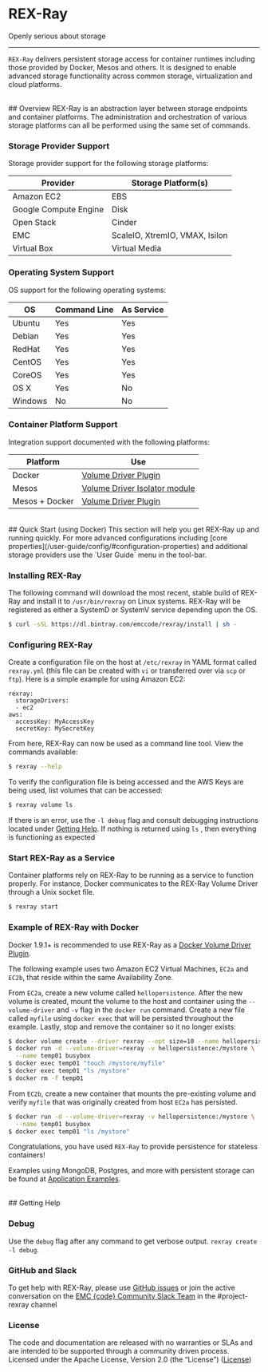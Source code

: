 # REX-Ray

Openly serious about storage

---
`REX-Ray` delivers persistent storage access for container runtimes including
those provided by Docker, Mesos and others. It is designed to enable advanced
storage functionality across common storage, virtualization and cloud platforms.

<br>
## Overview
REX-Ray is an abstraction layer between storage endpoints and container
platforms. The administration and orchestration of various storage platforms
can all be performed using the same set of commands.

### Storage Provider Support

Storage provider support for the following storage platforms:

Provider              | Storage Platform(s)
----------------------|-------------------------
Amazon EC2            | EBS
Google Compute Engine | Disk
Open Stack            | Cinder
EMC                   | ScaleIO, XtremIO, VMAX, Isilon
Virtual Box           | Virtual Media

### Operating System Support

OS support for the following operating systems:

OS       | Command Line | As Service
---------|--------------|-----------
Ubuntu   | Yes          | Yes
Debian   | Yes          | Yes
RedHat   | Yes          | Yes
CentOS   | Yes          | Yes
CoreOS   | Yes          | Yes
OS X     | Yes          | No
Windows  | No           | No

### Container Platform Support

Integration support documented with the following platforms:

Platform            | Use
------------------|-------------------------
Docker            | [Volume Driver Plugin](/user-guide/third-party/docker/)
Mesos             | [Volume Driver Isolator module](/user-guide/third-party/mesos/)
Mesos + Docker    | [Volume Driver Plugin](/user-guide/third-party/mesos/)

<br>
## Quick Start (using Docker)
This section will help you get REX-Ray up and running quickly. For more advanced
configurations including
[core properties](/user-guide/config/#configuration-properties) and additional
storage providers use the `User Guide` menu in the tool-bar.

### Installing REX-Ray
The following command will download the most recent, stable build of REX-Ray
and install it to `/usr/bin/rexray` on Linux systems. REX-Ray will be
registered as either a SystemD or SystemV service depending upon the OS.

```bash
$ curl -sSL https://dl.bintray.com/emccode/rexray/install | sh -
```

### Configuring REX-Ray
Create a configuration file on the host at `/etc/rexray` in YAML format called
`rexray.yml` (this file can be created with `vi` or transferred over via `scp`
  or `ftp`). Here is a simple example for using Amazon EC2:
```
rexray:
  storageDrivers:
  - ec2
aws:
  accessKey: MyAccessKey
  secretKey: MySecretKey
```

From here, REX-Ray can now be used as a command line tool. View the commands
available:
```bash
$ rexray --help
```

To verify the configuration file is being accessed and the AWS Keys are being
used, list volumes that can be accessed:
```bash
$ rexray volume ls
```

If there is an error, use the `-l debug` flag and consult debugging instructions
 located under [Getting Help](/#getting-help). If nothing is returned using `ls`
, then everything is functioning as expected

### Start REX-Ray as a Service
Container platforms rely on REX-Ray to be running as a service to function
properly. For instance, Docker communicates to the REX-Ray Volume Driver through
a Unix socket file.

```bash
$ rexray start
```

### Example of REX-Ray with Docker
Docker 1.9.1+ is recommended to use REX-Ray as a
[Docker Volume Driver Plugin](https://docs.docker.com/extend/plugins_volume/).

The following example uses two Amazon EC2 Virtual Machines, `EC2a` and `EC2b`,
that reside within the same Availability Zone.

From `EC2a`, create a new volume called `hellopersistence`. After the new volume
 is created, mount the volume to the host and container using the
 `--volume-driver` and `-v` flag in the `docker run` command. Create a new file
called `myfile` using `docker exec` that will be persisted throughout the
example. Lastly, stop and remove the container so it no longer exists:
```bash
$ docker volume create --driver rexray --opt size=10 --name hellopersistence
$ docker run -d --volume-driver=rexray -v hellopersistence:/mystore \
  --name temp01 busybox
$ docker exec temp01 "touch /mystore/myfile"
$ docker exec temp01 "ls /mystore"
$ docker rm -f temp01
```

From `EC2b`, create a new container that mounts the pre-existing volume and
verify `myfile` that was originally created from host `EC2a` has persisted.
```bash
$ docker run -d --volume-driver=rexray -v hellopersistence:/mystore \
  --name temp01 busybox
$ docker exec temp01 "ls /mystore"
```

Congratulations, you have used `REX-Ray` to provide persistence for stateless
containers!

Examples using MongoDB, Postgres, and more with persistent storage can be found
at [Application Examples](/user-guide/application/).

<br>
## Getting Help

### Debug
Use the `debug` flag after any command to get verbose output.
`rexray create -l debug`.

### GitHub and Slack
To get help with REX-Ray, please use
[GitHub issues](https://github.com/emccode/rexray/issues) or join the active
conversation on the
[EMC {code} Community Slack Team](http://community.emccode.com/) in
the #project-rexray channel

### License
The code and documentation are released with no warranties or SLAs and are
intended to be supported through a community driven process. Licensed under the
Apache License, Version 2.0 (the “License”)
([License](/about/license/#rex-ray-license))
